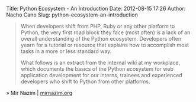 Title: Python Ecosystem - An Introduction
Date: 2012-08-15 17:26
Author: Nacho Cano
Slug: python-ecosystem-an-introduction

> When developers shift from PHP, Ruby or any other platform to Python,
> the very first road block they face (most often) is a lack of an
> overall understanding of the Python ecosystem. Developers often yearn
> for a tutorial or resource that explains how to accomplish most tasks
> in a more or less standard way.
>
> What follows is an extract from the internal wiki at my workplace,
> which documents the basics of the Python ecosystem for web application
> development for our interns, trainees and experienced developers who
> shift to Python from other platforms.

» Mir Nazim | [mirnazim.org][]

  [mirnazim.org]: http://mirnazim.org/writings/python-ecosystem-introduction/
    "Python Ecosystem - An Introduction"
